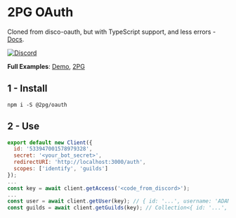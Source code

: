 # 2PG OAuth
Cloned from disco-oauth, but with TypeScript support, and less errors - [Docs](https://twopg.github.io/oauth).

[![Discord](https://img.shields.io/discord/685862664223850497?color=46828d&label=Support&style=for-the-badge)](https://discord.io/twopg)

**Full Examples**: [Demo](/tree/stable/demo), [2PG](https://github.com/twopg/Bot)

## 1 - Install
`npm i -S @2pg/oauth`

## 2 - Use

```js
export default new Client({
  id: '533947001578979328',
  secret: '<your_bot_secret>',
  redirectURI: 'http://localhost:3000/auth',
  scopes: ['identify', 'guilds']
});
...
const key = await client.getAccess('<code_from_discord>');
...
const user = await client.getUser(key); // { id: '...', username: 'ADAMJR', ... }
const guilds = await client.getGuilds(key); // Collection<{ id: '...', name: '2PG', ... }>
```

